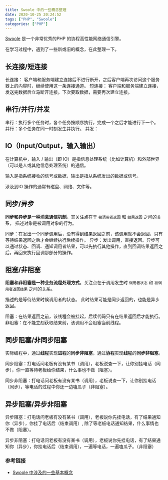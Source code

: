 ```yaml
---
title: Swoole 中的一些概念整理
date: 2020-10-25 20:24:52
tags: ["PHP", "Swoole"]
categories: ["PHP"]
---
```


[Swoole](https://www.swoole.com/) 是一个非常优秀的PHP 的协程高性能网络通信引擎。

在学习过程中，遇到了一些新或旧的概念，在此整理一下。

<!-- more -->

## 长连接/短连接
长连接： 客户端和服务端建立连接后不进行断开，之后客户端再次访问这个服务器上的内容时，继续使用这一条连接通道。
短连接： 客户端和服务端建立连接，发送完数据后立马断开连接。下次要取数据，需要再次建立连接。

## 串行/并行/并发
串行：执行多个任务时，各个任务按顺序执行，完成一个之后才能进行下一个。
并行：多个任务在同一时刻发生并执行。
并发：

## IO（Input/Output，输入输出）
在计算机中，输入 / 输出（即 IO）是指信息处理系统（比如计算机）和外部世界（可以是人或其他信息处理系统）的通信。

输入是指系统接收的信号或数据，输出是指从系统发出的数据或信号。

涉及到IO 操作的通常有磁盘、网络、文件等。

## 同步/异步
**同步和异步是一种消息通信机制**。其关注点在于 `被调用者返回` 和 `结果返回` 之间的关系， 描述对象是被调用对象的行为。

同步：在发出一个同步调用后，没有得到结果返回之前，该调用就不会返回，只有等待结果返回之后才会继续执行后续操作。
异步：发出调用，直接返回。异步可以通过状态、回调、通知调用者结果，可以先执行其他操作，直到回调结果返回之后，再回来执行回调那部分的操作。

## 阻塞/非阻塞
**阻塞和非阻塞是一种业务流程处理方式**。关注点在于调用发生时 `调用者状态` 和 `被调用者返回结果` 之间的关系。 

描述的是等待结果时候调用者的状态。 此时结果可能是同步返回的，也能是异步返回。

阻塞：在结果返回之前，该线程会被挂起，后续代码只有在结果返回后才能执行。
非阻塞：在不能立刻获取结果前，该调用不会阻塞当前线程。

## 同步阻塞/非同步阻塞
实际编程中，通过**线程**实现**进程**的**同步非阻塞**，通过**协程**实现**线程**的**同步非阻塞**。

同步阻塞：打电话问老板有没有某书（调用），老板说查一下，让你别挂电话（同步），你一直等待老板给你结果，什么事也不做（阻塞）。

同步非阻塞：打电话问老板有没有某书（调用），老板说查一下，让你别挂电话（同步），等电话的过程中你还一边嗑瓜子（非阻塞）。

## 异步阻塞/异步非阻塞

异步阻塞：打电话问老板有没有某书（调用），老板说你先挂电话，有了结果通知你（异步），你挂了电话后（结束调用）, 除了等老板电话通知结果，什么事情也不做（阻塞）。

异步非阻塞：打电话问老板有没有某书（调用），老板说你先挂电话，有了结果通知你（异步），你挂电话后（结束调用），一遍等电话，一遍嗑瓜子。（非阻塞）

### 参考链接
* [Swoole 中涉及的一些基本概念](https://learnku.com/articles/45280)
